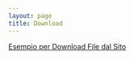 ```yaml
---
layout: page
title: Download 
---
```



<a href="CloudianIT.pdf" download>Esempio per Download File dal Sito</a>
